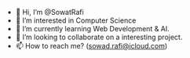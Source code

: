 - 👋 Hi, I’m @SowatRafi
- 👀 I’m interested in Computer Science
- 🌱 I’m currently learning Web Development & AI.
- 💞️ I’m looking to collaborate on a interesting project.
- 📫 How to reach me? (sowad.rafi@icloud.com)

<!---
SowatRafi/SowatRafi is a ✨ special ✨ repository because its `README.md` (this file) appears on your GitHub profile.
You can click the Preview link to take a look at your changes.
--->
